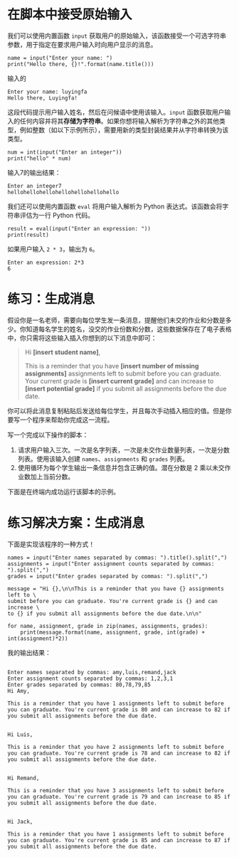 # 在脚本中接受原始输入

我们可以使用内置函数 `input` 获取用户的原始输入，该函数接受一个可选字符串参数，用于指定在要求用户输入时向用户显示的消息。

```
name = input("Enter your name: ")
print("Hello there, {}!".format(name.title()))
```

输入的

```
Enter your name: luyingfa
Hello there, Luyingfa!
```

这段代码提示用户输入姓名，然后在问候语中使用该输入。`input` 函数获取用户输入的任何内容并将其**存储为字符串**。如果你想将输入解析为字符串之外的其他类型，例如整数（如以下示例所示），需要用新的类型封装结果并从字符串转换为该类型。

```
num = int(input("Enter an integer"))
print("hello" * num)
```

输入7的输出结果：

```
Enter an integer7
hellohellohellohellohellohellohello
```

我们还可以使用内置函数 `eval` 将用户输入解析为 Python 表达式。该函数会将字符串评估为一行 Python 代码。

```
result = eval(input("Enter an expression: "))
print(result)
```

如果用户输入 `2 * 3`，输出为 `6`。

```
Enter an expression: 2*3
6
```



# 练习：生成消息

假设你是一名老师，需要向每位学生发一条消息，提醒他们未交的作业和分数是多少。你知道每名学生的姓名，没交的作业份数和分数，这些数据保存在了电子表格中，你只需将这些输入插入你想到的以下消息中即可：

> Hi **[insert student name]**,
>
> This is a reminder that you have **[insert number of missing assignments]** assignments left to submit before you can graduate. Your current grade is **[insert current grade]** and can increase to **[insert potential grade]** if you submit all assignments before the due date.

你可以将此消息复制粘贴后发送给每位学生，并且每次手动插入相应的值。但是你要写一个程序来帮助你完成这一流程。

写一个完成以下操作的脚本：

1. 请求用户输入三次。一次是名字列表，一次是未交作业数量列表，一次是分数列表。使用该输入创建 `names`、`assignments` 和 `grades` 列表。
2. 使用循环为每个学生输出一条信息并包含正确的值。潜在分数是 2 乘以未交作业数加上当前分数。

下面是在终端内成功运行该脚本的示例。

# 练习解决方案：生成消息

下面是实现该程序的一种方式！

```
names = input("Enter names separated by commas: ").title().split(",")
assignments = input("Enter assignment counts separated by commas: ").split(",")
grades = input("Enter grades separated by commas: ").split(",")

message = "Hi {},\n\nThis is a reminder that you have {} assignments left to \
submit before you can graduate. You're current grade is {} and can increase \
to {} if you submit all assignments before the due date.\n\n"

for name, assignment, grade in zip(names, assignments, grades):
    print(message.format(name, assignment, grade, int(grade) + int(assignment)*2))
```

我的输出结果：

```

Enter names separated by commas: amy,luis,remand,jack
Enter assignment counts separated by commas: 1,2,3,1
Enter grades separated by commas: 80,78,79,85
Hi Amy,

This is a reminder that you have 1 assignments left to submit before you can graduate. You're current grade is 80 and can increase to 82 if you submit all assignments before the due date.


Hi Luis,

This is a reminder that you have 2 assignments left to submit before you can graduate. You're current grade is 78 and can increase to 82 if you submit all assignments before the due date.


Hi Remand,

This is a reminder that you have 3 assignments left to submit before you can graduate. You're current grade is 79 and can increase to 85 if you submit all assignments before the due date.


Hi Jack,

This is a reminder that you have 1 assignments left to submit before you can graduate. You're current grade is 85 and can increase to 87 if you submit all assignments before the due date.

```

